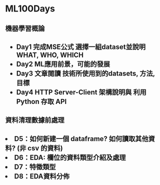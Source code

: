 # ML100Days

<h2>機器學習概論<h2>
  <ul>
<li>Day1 完成MSE公式 選擇一組dataset並說明WHAT, WHO, WHICH</li>
<li>Day2 ML應用前景，可能的發展</li>
<li>Day3 文章閱讀 技術所使用到的datasets, 方法, 目標</li>
    <li>Day4 HTTP Server-Client 架構說明與 利用 Python 存取 API</li></ul>

<h2>資料清理數據前處理<h2>

<li>D5：如何新建一個 dataframe? 如何讀取其他資料? (非 csv 的資料)</li>
<li>D6：EDA: 欄位的資料類型介紹及處理</li>
<li>D7：特徵類型</li>
<li>D8：EDA資料分佈</li>

